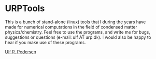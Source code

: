 # URPTools
This is a bunch of stand-alone (linux) tools that I during the years have made for numerical computations in the field of condensed matter physics/chemistry. Feel free to use the programs, and write me for bugs, suggestions or questions (e-mail: ulf AT urp.dk). I would also be happy to hear if you make use of these programs.

[Ulf R. Pedersen](http://urp.dk)
